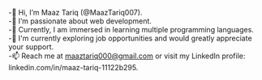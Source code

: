 -👋 Hi, I’m Maaz Tariq (@MaazTariq007).<br>
-👀 I’m passionate about web development.<br>
-🌱 Currently, I am immersed in learning multiple programming languages.<br>
-💞️ I'm currently exploring job opportunities and would greatly appreciate your support.<br>
-📫 Reach me at maaztariq000@gmail.com or visit my LinkedIn profile: linkedin.com/in/maaz-tariq-11122b295.<br>

<!---
MaazTariq007/MaazTariq007 is a ✨ special ✨ repository because its `README.md` (this file) appears on your GitHub profile.
You can click the Preview link to take a look at your changes.
--->

